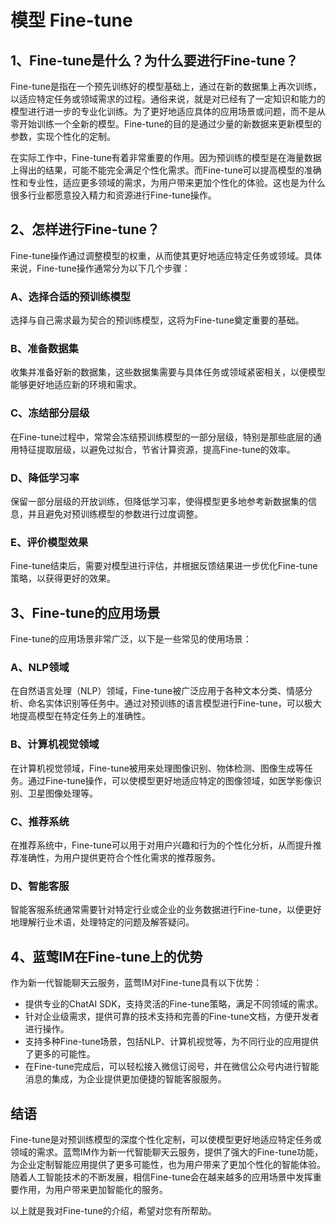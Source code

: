 # 模型 Fine-tune

## 1、Fine-tune是什么？为什么要进行Fine-tune？
Fine-tune是指在一个预先训练好的模型基础上，通过在新的数据集上再次训练，以适应特定任务或领域需求的过程。通俗来说，就是对已经有了一定知识和能力的模型进行进一步的专业化训练。为了更好地适应具体的应用场景或问题，而不是从零开始训练一个全新的模型。Fine-tune的目的是通过少量的新数据来更新模型的参数，实现个性化的定制。

在实际工作中，Fine-tune有着非常重要的作用。因为预训练的模型是在海量数据上得出的结果，可能不能完全满足个性化需求。而Fine-tune可以提高模型的准确性和专业性，适应更多领域的需求，为用户带来更加个性化的体验。这也是为什么很多行业都愿意投入精力和资源进行Fine-tune操作。

## 2、怎样进行Fine-tune？
Fine-tune操作通过调整模型的权重，从而使其更好地适应特定任务或领域。具体来说，Fine-tune操作通常分为以下几个步骤：
### A、选择合适的预训练模型
选择与自己需求最为契合的预训练模型，这将为Fine-tune奠定重要的基础。

### B、准备数据集
收集并准备好新的数据集，这些数据集需要与具体任务或领域紧密相关，以便模型能够更好地适应新的环境和需求。

### C、冻结部分层级
在Fine-tune过程中，常常会冻结预训练模型的一部分层级，特别是那些底层的通用特征提取层级，以避免过拟合，节省计算资源，提高Fine-tune的效率。

### D、降低学习率
保留一部分层级的开放训练，但降低学习率，使得模型更多地参考新数据集的信息，并且避免对预训练模型的参数进行过度调整。

### E、评价模型效果
Fine-tune结束后，需要对模型进行评估，并根据反馈结果进一步优化Fine-tune策略，以获得更好的效果。

## 3、Fine-tune的应用场景
Fine-tune的应用场景非常广泛，以下是一些常见的使用场景：
### A、NLP领域
在自然语言处理（NLP）领域，Fine-tune被广泛应用于各种文本分类、情感分析、命名实体识别等任务中。通过对预训练的语言模型进行Fine-tune，可以极大地提高模型在特定任务上的准确性。

### B、计算机视觉领域
在计算机视觉领域，Fine-tune被用来处理图像识别、物体检测、图像生成等任务。通过Fine-tune操作，可以使模型更好地适应特定的图像领域，如医学影像识别、卫星图像处理等。

### C、推荐系统
在推荐系统中，Fine-tune可以用于对用户兴趣和行为的个性化分析，从而提升推荐准确性，为用户提供更符合个性化需求的推荐服务。

### D、智能客服
智能客服系统通常需要针对特定行业或企业的业务数据进行Fine-tune，以便更好地理解行业术语，处理特定的问题及解答疑问。

## 4、蓝莺IM在Fine-tune上的优势
作为新一代智能聊天云服务，蓝莺IM对Fine-tune具有以下优势：
* 提供专业的ChatAI SDK，支持灵活的Fine-tune策略，满足不同领域的需求。
* 针对企业级需求，提供可靠的技术支持和完善的Fine-tune文档，方便开发者进行操作。
* 支持多种Fine-tune场景，包括NLP、计算机视觉等，为不同行业的应用提供了更多的可能性。
* 在Fine-tune完成后，可以轻松接入微信订阅号，并在微信公众号内进行智能消息的集成，为企业提供更加便捷的智能客服服务。

## 结语
Fine-tune是对预训练模型的深度个性化定制，可以使模型更好地适应特定任务或领域的需求。蓝莺IM作为新一代智能聊天云服务，提供了强大的Fine-tune功能，为企业定制智能应用提供了更多可能性，也为用户带来了更加个性化的智能体验。随着人工智能技术的不断发展，相信Fine-tune会在越来越多的应用场景中发挥重要作用，为用户带来更加智能化的服务。

以上就是我对Fine-tune的介绍，希望对您有所帮助。